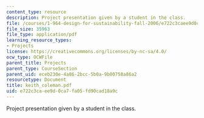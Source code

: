 ```yaml
---
content_type: resource
description: Project presentation given by a student in the class.
file: /courses/1-964-design-for-sustainability-fall-2006/e722c3caee9d0ca7fa05fd90cad18a9c_keith_coleman.pdf
file_size: 35963
file_type: application/pdf
learning_resource_types:
- Projects
license: https://creativecommons.org/licenses/by-nc-sa/4.0/
ocw_type: OCWFile
parent_title: Projects
parent_type: CourseSection
parent_uid: eceb230e-4a86-2bcc-5b0a-9b00758a86a2
resourcetype: Document
title: keith_coleman.pdf
uid: e722c3ca-ee9d-0ca7-fa05-fd90cad18a9c
---
```

Project presentation given by a student in the class.